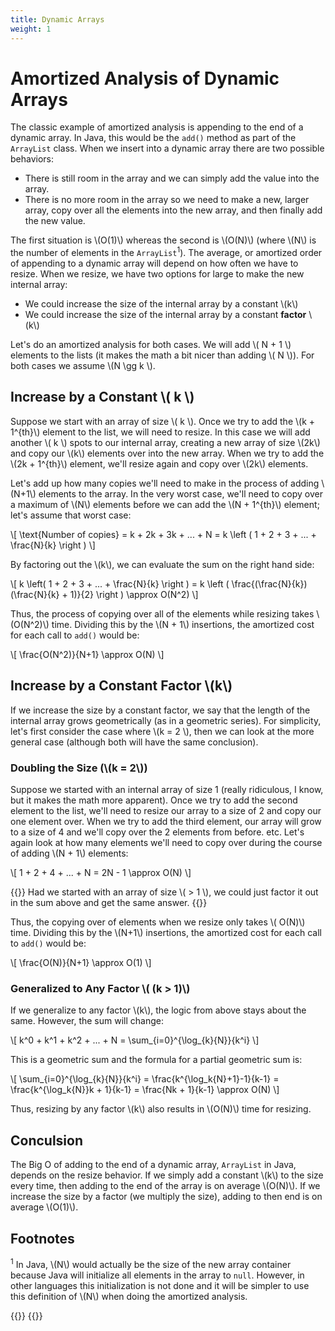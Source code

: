 ```yaml
---
title: Dynamic Arrays
weight: 1
---
```


# Amortized Analysis of Dynamic Arrays

The classic example of amortized analysis is appending to the end of a dynamic
array. In Java, this would be the `add()` method as part of the `ArrayList`
class. When we insert into a dynamic array there are two possible behaviors:

* There is still room in the array and we can simply add the value into the array.
* There is no more room in the array so we need to make a new, larger array, copy
over all the elements into the new array, and then finally add the new value.

The first situation is \\(O(1)\\) whereas the second is \\(O(N)\\) (where \\(N\\)
is the number of elements in the `ArrayList`<sup>1</sup>). The average, or amortized order
of appending to a dynamic array will depend on how often we have to resize. When
we resize, we have two options for large to make the new internal array:

* We could increase the size of the internal array by a constant \\(k\\)
* We could increase the size of the internal array by a constant **factor** \\(k\\)

Let's do an amortized analysis for both cases. We will add \\( N + 1 \\) elements
to the lists (it makes the math a bit nicer than adding \\( N \\)).
For both cases we assume \\(N \gg k \\).

## Increase by a Constant \\( k \\)

Suppose we start with an array of size \\( k \\). Once we try to add the \\(k + 1^{th}\\)
element to the list, we will need to resize. In this case we will add another \\( k \\)
spots to our internal array, creating a new array of size \\(2k\\) and copy our \\(k\\)
elements over into the new array. When we try to add the \\(2k + 1^{th}\\) element, 
we'll resize again and copy over \\(2k\\) elements.

Let's add up how many copies we'll need to make in the process of adding \\(N+1\\)
elements to the array. In the very worst case, we'll need to copy over a maximum
of \\(N\\) elements before we can add the \\(N + 1^{th}\\) element; let's assume
that worst case:

\\[
\text{Number of copies} = k + 2k + 3k + ... + N = k \left ( 1 + 2 + 3 + ... + \frac{N}{k} \right )
\\]

By factoring out the \\(k\\), we can evaluate the sum on the right hand side:

\\[
k \left( 1 + 2 + 3 + ... + \frac{N}{k} \right ) = k \left ( \frac{(\frac{N}{k})(\frac{N}{k} + 1)}{2} \right ) \approx O(N^2)
\\]

Thus, the process of copying over all of the elements while resizing takes
\\(O(N^2)\\) time. Dividing this by the \\(N + 1\\) insertions, the amortized cost
for each call to `add()` would be:

\\[
\frac{O(N^2)}{N+1} \approx O(N)
\\]

## Increase by a Constant Factor \\(k\\)

If we increase the size by a constant factor, we say that the length of the
internal array grows geometrically (as in a geometric series).
For simplicity, let's first consider the case where \\(k = 2 \\), then we can
look at the more general case (although both will have the same conclusion).

### Doubling the Size (\\(k = 2\\))

Suppose we started with an internal array of size 1 (really ridiculous, I know, but it makes
the math more apparent). Once we try to add the second element to the list, we'll need
to resize our array to a size of 2 and copy our one element over. When we try to add the third
element, our array will grow to a size of 4 and we'll copy over the 2 elements from
before. etc. Let's again look at how many elements we'll need to copy over during the
course of adding \\(N + 1\\) elements:

\\[
1 + 2 + 4 + ... + N = 2N - 1 \approx O(N)
\\]

{{<hint>}}
Had we started with an array of size \\( > 1 \\), we could just factor it out in
the sum above and get the same answer.
{{</hint>}}

Thus, the copying over of elements when we resize only takes \\( O(N)\\) time.
Dividing this by the \\(N+1\\) insertions, the amortized cost for each call to 
`add()` would be:

\\[
\frac{O(N)}{N+1} \approx O(1)
\\]

### Generalized to Any Factor \\( (k > 1)\\)

If we generalize to any factor \\(k\\), the logic from above stays about the same.
However, the sum will change:

\\[
k^0 + k^1 + k^2 + ... + N = \sum_{i=0}^{\log_{k}{N}}{k^i}
\\]

This is a geometric sum and the formula for a partial geometric sum is:

\\[
\sum_{i=0}^{\log_{k}{N}}{k^i} = \frac{k^{\log_k{N}+1}-1}{k-1} = 
\frac{k^{\log_k{N}}k + 1}{k-1} = \frac{Nk + 1}{k-1} \approx O(N)
\\]

Thus, resizing by any factor \\(k\\) also results in \\(O(N)\\) time for resizing.

## Conculsion

The Big O of adding to the end of a dynamic array, `ArrayList` in Java, depends
on the resize behavior. If we simply add a constant \\(k\\) to the size every time,
then adding to the end of the array is on average \\(O(N)\\). If we increase the size
by a factor (we multiply the size), adding to then end is on average \\(O(1)\\).

## Footnotes

<sup>1</sup> In Java, \\(N\\) would actually be the size of the new array container
because Java will initialize all elements in the array to `null`. However, in other
languages this initialization is not done and it will be simpler to use this
definition of \\(N\\) when doing the amortized analysis.

{{<katex>}}
{{</katex>}}
